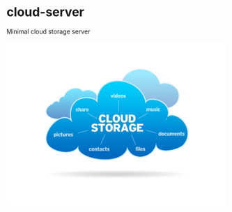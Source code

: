 # cloud-server
Minimal cloud storage server

![Cloud storage server ](https://raw.githubusercontent.com/R3DDY97/cloud-server/master/static/pics/cs2.jpg)

